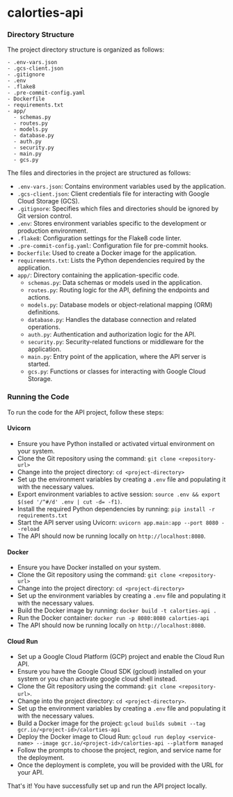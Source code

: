 # calorties-api

### Directory Structure
The project directory structure is organized as follows:
```
- .env-vars.json
- .gcs-client.json
- .gitignore
- .env
- .flake8
- .pre-commit-config.yaml
- Dockerfile
- requirements.txt
- app/
  - schemas.py
  - routes.py
  - models.py
  - database.py
  - auth.py
  - security.py
  - main.py
  - gcs.py
```
The files and directories in the project are structured as follows:

- `.env-vars.json`: Contains environment variables used by the application.
- `.gcs-client.json`: Client credentials file for interacting with Google Cloud Storage (GCS).
- `.gitignore`: Specifies which files and directories should be ignored by Git version control.
- `.env`: Stores environment variables specific to the development or production environment.
- `.flake8`: Configuration settings for the Flake8 code linter.
- `.pre-commit-config.yaml`: Configuration file for pre-commit hooks.
- `Dockerfile`: Used to create a Docker image for the application.
- `requirements.txt`: Lists the Python dependencies required by the application.
- `app/`: Directory containing the application-specific code.
  - `schemas.py`: Data schemas or models used in the application.
  - `routes.py`: Routing logic for the API, defining the endpoints and actions.
  - `models.py`: Database models or object-relational mapping (ORM) definitions.
  - `database.py`: Handles the database connection and related operations.
  - `auth.py`: Authentication and authorization logic for the API.
  - `security.py`: Security-related functions or middleware for the application.
  - `main.py`: Entry point of the application, where the API server is started.
  - `gcs.py`: Functions or classes for interacting with Google Cloud Storage.

### Running the Code
To run the code for the API project, follow these steps:

#### Uvicorn
- Ensure you have Python installed or activated virtual environment on your system.
- Clone the Git repository using the command: `git clone <repository-url>`
- Change into the project directory: `cd <project-directory>`
- Set up the environment variables by creating a `.env` file and populating it with the necessary values.
- Export environment variables to active session: `source .env && export $(sed '/^#/d' .env | cut -d= -f1)`.
- Install the required Python dependencies by running: `pip install -r requirements.txt`
- Start the API server using Uvicorn: `uvicorn app.main:app --port 8080 --reload`
- The API should now be running locally on `http://localhost:8080`.

#### Docker
- Ensure you have Docker installed on your system.
- Clone the Git repository using the command: `git clone <repository-url>`
- Change into the project directory: `cd <project-directory>`
- Set up the environment variables by creating a `.env` file and populating it with the necessary values.
- Build the Docker image by running: `docker build -t calorties-api .`
- Run the Docker container: `docker run -p 8080:8080 calorties-api`
- The API should now be running locally on `http://localhost:8080`.

#### Cloud Run
- Set up a Google Cloud Platform (GCP) project and enable the Cloud Run API.
- Ensure you have the Google Cloud SDK (gcloud) installed on your system or you chan activate google cloud shell instead.
- Clone the Git repository using the command: `git clone <repository-url>`.
- Change into the project directory: `cd <project-directory>`.
- Set up the environment variables by creating a `.env` file and populating it with the necessary values.
- Build a Docker image for the project: `gcloud builds submit --tag gcr.io/<project-id>/calorties-api`
- Deploy the Docker image to Cloud Run: `gcloud run deploy <service-name> --image gcr.io/<project-id>/calorties-api --platform managed`
- Follow the prompts to choose the project, region, and service name for the deployment.
- Once the deployment is complete, you will be provided with the URL for your API.

That's it! You have successfully set up and run the API project locally.
